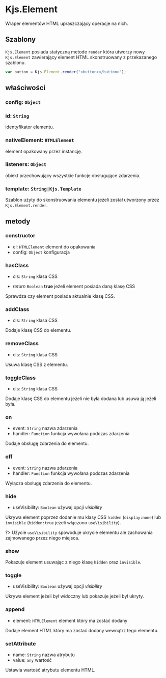 # Kjs.Element

Wraper elementów HTML upraszczający operacje na nich.

## Szablony

`Kjs.Element` posiada statyczną metode `render` która utworzy nowy `Kjs.Element` zawierający element
HTML skonstruowany z przekazanego szablonu.

```js
var button = Kjs.Element.render("<button></button>");
```

## właściwości

### config: `Object`

### id: `String`
identyfikator elementu.

### nativeElement: `HTMLElement`
element opakowany przez instancję.

### listeners: `Object`
obiekt przechowujący wszystkie funkcje obsługujące zdarzenia.

### template: `String|Kjs.Template` 
Szablon użyty do skonstruowania elementu jeżeli został utworzony przez `Kjs.Element.render`.

## metody

### constructor
- el: `HTMLElement` element do opakowania
- config: `Object` konfiguracja

### hasClass
- cls: `String` klasa CSS

- *return* `Boolean` **true** jeżeli element posiada daną klasę CSS

Sprawdza czy element posiada aktualnie klasę CSS.

### addClass
- cls: `String` klasa CSS

Dodaje klasę CSS do elementu.

### removeClass
- cls: `String` klasa CSS

Usuwa klasę CSS z elementu.

### toggleClass
- cls: `String` klasa CSS

Dodaje klasę CSS do elementu jeżeli nie była dodana lub usuwa ją jeżeli była.

### on
- event: `String` nazwa zdarzenia
- handler: `Function` funkcja wywołana podczas zdarzenia

Dodaje obsługę zdarzenia do elementu.

### off
- event: `String` nazwa zdarzenia
- handler: `Function` funkcja wywołana podczas zdarzenia

Wyłącza obsługę zdarzenia do elementu.

### hide
- useVisibility: `Boolean` używaj opcji *visibility*

Ukrywa element poprzez dodanie mu klasy CSS `hidden` (`display:none`) lub `invisible` (`hidden:true` jeżeli włączono `useVisibility`). 

?> Użycie `useVisibility` spowoduje ukrycie elementu ale zachowania zajmowanego przez niego miejsca.

### show 

Pokazuje element usuwając z niego klasę `hidden` oraz `invisible`.

### toggle
- useVisibility: `Boolean` używaj opcji *visibility*

Ukrywa element jeżeli był widoczny lub pokazuje jeżeli był ukryty.

### append
- element: `HTMLElement` element który ma zostać dodany

Dodaje element HTML który ma zostać dodany wewnątrz tego elementu.

### setAttribute
- name: `String` nazwa atrybutu
- value: `any` wartość

Ustawia wartość atrybutu elementu HTML.